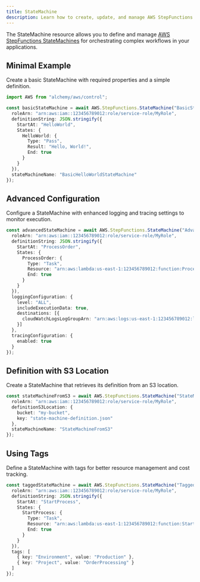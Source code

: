 ```yaml
---
title: StateMachine
description: Learn how to create, update, and manage AWS StepFunctions StateMachines using Alchemy Cloud Control.
---
```


The StateMachine resource allows you to define and manage [AWS StepFunctions StateMachines](https://docs.aws.amazon.com/stepfunctions/latest/userguide/) for orchestrating complex workflows in your applications.

## Minimal Example

Create a basic StateMachine with required properties and a simple definition.

```ts
import AWS from "alchemy/aws/control";

const basicStateMachine = await AWS.StepFunctions.StateMachine("BasicStateMachine", {
  roleArn: "arn:aws:iam::123456789012:role/service-role/MyRole",
  definitionString: JSON.stringify({
    StartAt: "HelloWorld",
    States: {
      HelloWorld: {
        Type: "Pass",
        Result: "Hello, World!",
        End: true
      }
    }
  }),
  stateMachineName: "BasicHelloWorldStateMachine"
});
```

## Advanced Configuration

Configure a StateMachine with enhanced logging and tracing settings to monitor execution.

```ts
const advancedStateMachine = await AWS.StepFunctions.StateMachine("AdvancedStateMachine", {
  roleArn: "arn:aws:iam::123456789012:role/service-role/MyRole",
  definitionString: JSON.stringify({
    StartAt: "ProcessOrder",
    States: {
      ProcessOrder: {
        Type: "Task",
        Resource: "arn:aws:lambda:us-east-1:123456789012:function:ProcessOrderFunction",
        End: true
      }
    }
  }),
  loggingConfiguration: {
    level: "ALL",
    includeExecutionData: true,
    destinations: [{
      cloudWatchLogsLogGroupArn: "arn:aws:logs:us-east-1:123456789012:log-group:/aws/vendedlogs/StepFunctions/my-log-group"
    }]
  },
  tracingConfiguration: {
    enabled: true
  }
});
```

## Definition with S3 Location

Create a StateMachine that retrieves its definition from an S3 location.

```ts
const stateMachineFromS3 = await AWS.StepFunctions.StateMachine("StateMachineFromS3", {
  roleArn: "arn:aws:iam::123456789012:role/service-role/MyRole",
  definitionS3Location: {
    bucket: "my-bucket",
    key: "state-machine-definition.json"
  },
  stateMachineName: "StateMachineFromS3"
});
```

## Using Tags

Define a StateMachine with tags for better resource management and cost tracking.

```ts
const taggedStateMachine = await AWS.StepFunctions.StateMachine("TaggedStateMachine", {
  roleArn: "arn:aws:iam::123456789012:role/service-role/MyRole",
  definitionString: JSON.stringify({
    StartAt: "StartProcess",
    States: {
      StartProcess: {
        Type: "Task",
        Resource: "arn:aws:lambda:us-east-1:123456789012:function:StartProcessFunction",
        End: true
      }
    }
  }),
  tags: [
    { key: "Environment", value: "Production" },
    { key: "Project", value: "OrderProcessing" }
  ]
});
```